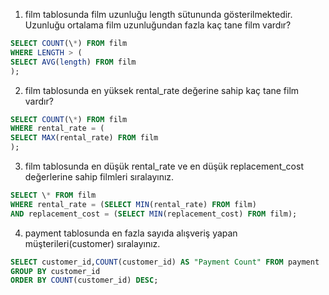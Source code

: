 1. film tablosunda film uzunluğu length sütununda gösterilmektedir. Uzunluğu ortalama film uzunluğundan fazla kaç tane film vardır?

```sql
SELECT COUNT(\*) FROM film
WHERE LENGTH > (
SELECT AVG(length) FROM film
);
```

2. film tablosunda en yüksek rental_rate değerine sahip kaç tane film vardır?

```sql
SELECT COUNT(\*) FROM film
WHERE rental_rate = (
SELECT MAX(rental_rate) FROM film
);
```

3. film tablosunda en düşük rental_rate ve en düşük replacement_cost değerlerine sahip filmleri sıralayınız.

```sql
SELECT \* FROM film
WHERE rental_rate = (SELECT MIN(rental_rate) FROM film)
AND replacement_cost = (SELECT MIN(replacement_cost) FROM film);
```

4. payment tablosunda en fazla sayıda alışveriş yapan müşterileri(customer) sıralayınız.

```sql
SELECT customer_id,COUNT(customer_id) AS "Payment Count" FROM payment
GROUP BY customer_id
ORDER BY COUNT(customer_id) DESC;
```
